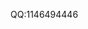  QQ:1146494446

<!---
My-Summerice/My-Summerice is a ✨ special ✨ repository because its `README.md` (this file) appears on your GitHub profile.
You can click the Preview link to take a look at your changes.
--->

